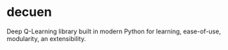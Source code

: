 # decuen
Deep Q-Learning library built in modern Python for learning, ease-of-use, modularity, an extensibility.
